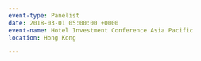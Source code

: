 ```yaml
---
event-type: Panelist
date: 2018-03-01 05:00:00 +0000
event-name: Hotel Investment Conference Asia Pacific
location: Hong Kong

---
```

